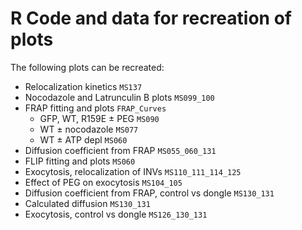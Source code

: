 # R Code and data for recreation of plots

The following plots can be recreated:

- Relocalization kinetics `MS137`
- Nocodazole and Latrunculin B plots `MS099_100`
- FRAP fitting and plots `FRAP_Curves`
	- GFP, WT, R159E ± PEG `MS090`
	- WT ± nocodazole `MS077`
	- WT ± ATP depl `MS060` 
- Diffusion coefficient from FRAP `MS055_060_131`
- FLIP fitting and plots `MS060`
- Exocytosis, relocalization of INVs `MS110_111_114_125` 
- Effect of PEG on exocytosis `MS104_105`
- Diffusion coefficient from FRAP, control vs dongle `MS130_131`
- Calculated diffusion `MS130_131`
- Exocytosis, control vs dongle `MS126_130_131`